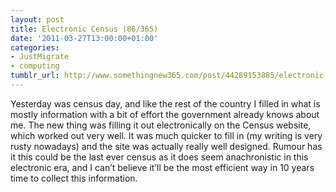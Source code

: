 ```yaml
---
layout: post
title: Electronic Census (86/365)
date: '2011-03-27T13:00:00+01:00'
categories:
- JustMigrate
- computing
tumblr_url: http://www.somethingnew365.com/post/44289153885/electronic-census-86365
---
```

Yesterday was census day, and like the rest of the country I filled in what is mostly information with a bit of effort the government already knows about me.
The new thing was filling it out electronically on the Census website, which worked out very well. It was much quicker to fill in (my writing is very rusty nowadays) and the site was actually really well designed.
Rumour has it this could be the last ever census as it does seem anachronistic in this electronic era, and I can’t believe it’ll be the most efficient way in 10 years time to collect this information.
